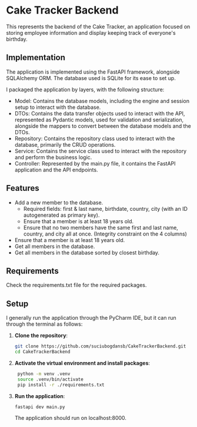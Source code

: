 # Cake Tracker Backend

This represents the backend of the Cake Tracker, an application focused on storing employee information and display keeping track of everyone's birthday.

## Implementation

The application is implemented using the FastAPI framework, alongside SQLAlchemy ORM. The database used is SQLite for its ease to set up.

I packaged the application by layers, with the following structure:
- Model: Contains the database models, including the engine and session setup to interact with the database.
- DTOs: Contains the data transfer objects used to interact with the API, represented as Pydantic models, used for validation and serialization, alongside the mappers to convert between the database models and the DTOs.
- Repository: Contains the repository class used to interact with the database, primarily the CRUD operations.
- Service: Contains the service class used to interact with the repository and perform the business logic.
- Controller: Represented by the main.py file, it contains the FastAPI application and the API endpoints.

## Features

- Add a new member to the database. 
  - Required fields: first & last name, birthdate, country, city (with an ID autogenerated as primary key).
  - Ensure that a member is at least 18 years old.
  - Ensure that no two members have the same first and last name, country, and city all at once. (Integrity constraint on the 4 columns)
- Ensure that a member is at least 18 years old.
- Get all members in the database.
- Get all members in the database sorted by closest birthday.

## Requirements

Check the requirements.txt file for the required packages.

## Setup

I generally run the application through the PyCharm IDE, but it can run through the terminal as follows:

1. **Clone the repository**:

   ```bash
   git clone https://github.com/suciubogdansb/CakeTrackerBackend.git
   cd CakeTrackerBackend
   ```

2. **Activate the virtual environment and install packages**:

   ```bash
    python -m venv .venv
    source .venv/bin/activate
    pip install -r ./requirements.txt
   ```

3. **Run the application**:

   ```bash
   fastapi dev main.py
   ```
   
    The application should run on localhost:8000.
